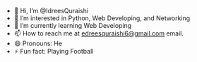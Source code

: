 - 👋 Hi, I’m @IdreesQuraishi
- 👀 I’m interested in Python, Web Developing, and Networking
- 🌱 I’m currently learning Web Developing
- 📫 How to reach me at edreesquraishi6@gmail.com email.
- 😄 Pronouns: He
- ⚡ Fun fact: Playing Football

<!---
IdreesQuraishi/IdreesQuraishi is a ✨ special ✨ repository because its `README.md` (this file) appears on your GitHub profile.
You can click the Preview link to take a look at your changes.
--->
